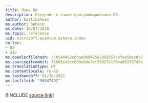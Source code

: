```yaml
---
title: Язык Q#
description: Сведения о языке программирования Q#.
author: bettinaheim
ms.author: beheim
ms.date: 10/07/2020
ms.topic: reference
uid: microsoft.quantum.qsharp.index
no-loc:
- Q#
- $$v
ms.openlocfilehash: c5b544462cbcae8b0475e2869557cefea5bec0c7
ms.sourcegitcommit: 71605ea9cc630e84e7ef29027e1f0ea06299747e
ms.translationtype: HT
ms.contentlocale: ru-RU
ms.lasthandoff: 01/26/2021
ms.locfileid: "98847492"
---
```

<!---
# Q# language
-->

[!INCLUDE [source link](~/includes/qsharp-language/Specifications/Language/readme.md)]
